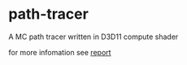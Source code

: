 # path-tracer
A MC path tracer written in D3D11 compute shader

for more infomation see [report](report.md)
